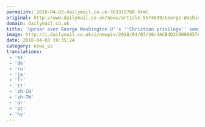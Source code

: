 ```yaml
---
permalink: 2018-04-03-dailymail.co.uk-363315760.html
original: http://www.dailymail.co.uk/news/article-5574839/George-Washington-University-sparks-uproar-upcoming-seminar-combating-Christian-privilege.html?ITO=1490&ns_mchannel=rss&ns_campaign=1490
domain: dailymail.co.uk
title: 'Uproar over George Washington U''s ''Christian privilege'' seminar'
image: http://i.dailymail.co.uk/i/newpix/2018/04/03/20/4ACB4D2C00000578-0-image-a-62_1522782918523.jpg
date: 2018-04-03 19:35:24
category: news_us
translations: 
 - 'es'
 - 'de'
 - 'ru'
 - 'ja'
 - 'fr'
 - 'it'
 - 'zh-CN'
 - 'zh-TW'
 - 'ar'
 - 'pt'
 - 'hy'
---
```


